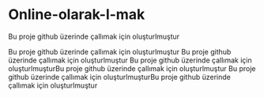 # Online-olarak-l-mak
Bu proje github üzerinde çallımak için oluşturlmuştur

Bu proje github üzerinde çallımak için oluşturlmuştur
Bu proje github üzerinde çallımak için oluşturlmuştur
Bu proje github üzerinde çallımak için oluşturlmuşturBu proje github üzerinde çallımak için oluşturlmuştur
Bu proje github üzerinde çallımak için oluşturlmuşturBu proje github üzerinde çallımak için oluşturlmuştur
